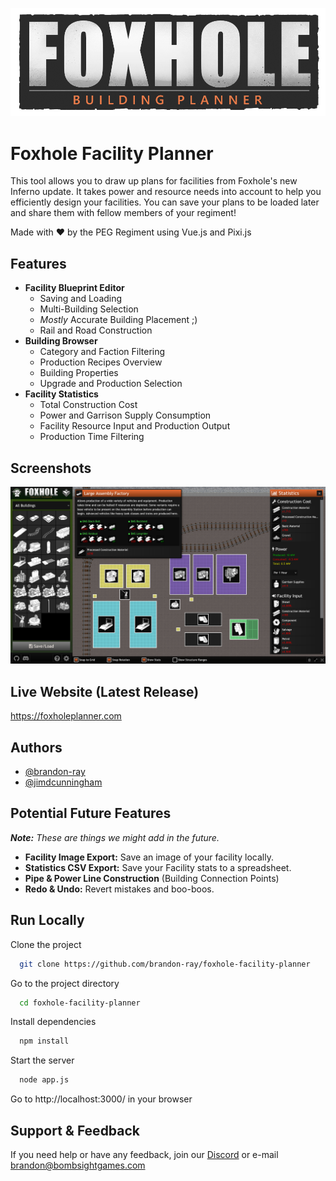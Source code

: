 ![Foxhole Facility Planner](public/assets/logo.webp)
# Foxhole Facility Planner

This tool allows you to draw up plans for facilities from Foxhole's new Inferno update. It takes power and resource needs into account to help you efficiently design your facilities. You can save your plans to be loaded later and share them with fellow members of your regiment!

Made with ❤️ by the PEG Regiment using Vue.js and Pixi.js
## Features

- **Facility Blueprint Editor**
    - Saving and Loading
    - Multi-Building Selection
    - *Mostly* Accurate Building Placement ;)
    - Rail and Road Construction
- **Building Browser**
    - Category and Faction Filtering
    - Production Recipes Overview
    - Building Properties
    - Upgrade and Production Selection
- **Facility Statistics**
    - Total Construction Cost
    - Power and Garrison Supply Consumption
    - Facility Resource Input and Production Output
    - Production Time Filtering
## Screenshots

![Screenshot](public/assets/screenshot3.jpg)


## Live Website (Latest Release)

https://foxholeplanner.com


## Authors

- [@brandon-ray](https://github.com/brandon-ray)
- [@jimdcunningham](https://github.com/jimdcunningham)

## Potential Future Features 
***Note:** These are things we might add in the future.*

- **Facility Image Export:** Save an image of your facility locally.
- **Statistics CSV Export:** Save your Facility stats to a spreadsheet.
- **Pipe & Power Line Construction** (Building Connection Points)
- **Redo & Undo:** Revert mistakes and boo-boos.
## Run Locally

Clone the project

```bash
  git clone https://github.com/brandon-ray/foxhole-facility-planner
```

Go to the project directory

```bash
  cd foxhole-facility-planner
```

Install dependencies

```bash
  npm install
```

Start the server

```bash
  node app.js
```

Go to http://localhost:3000/ in your browser
## Support & Feedback

If you need help or have any feedback, join our [Discord](https://discord.gg/SnyEDQyAVr) or e-mail brandon@bombsightgames.com